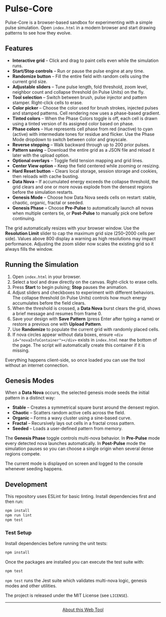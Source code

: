 # Pulse-Core

Pulse-Core is a browser-based sandbox for experimenting with a simple pulse simulation. Open `index.html` in a modern browser and start drawing patterns to see how they evolve.

## Features

- **Interactive grid** – Click and drag to paint cells even while the simulation runs.
- **Start/Stop controls** – Run or pause the pulse engine at any time.
- **Randomize button** – Fill the entire field with random cells using the current grid size.
- **Adjustable sliders** – Tune pulse length, fold threshold, zoom level, neighbor count and collapse threshold (in Pulse Units) on the fly.
- **Tool selection** – Switch between brush, pulse injector and pattern stamper. Right-click cells to erase.
- **Color picker** – Choose the color used for brush strokes, injected pulses and stamped patterns. Cell rendering now uses a phase-based gradient.
- **Tinted colors** – When the Phase Colors toggle is off, each cell is drawn using a tinted version of its assigned color based on phase.
- **Phase colors** – Hue represents cell phase from red (inactive) to cyan (active) with intermediate tones for residue and flicker. Use the Phase Mode dropdown to switch between color and grayscale.
- **Reverse stepping** – Walk backward through up to 200 prior pulses.
- **Pattern saving** – Download the entire grid as a JSON file and reload it later with the upload option.
- **Optional overlays** – Toggle field tension mapping and grid lines.
- **Center View option** – Keep the field centered while zooming or resizing.
- **Hard Reset button** – Clears local storage, session storage and cookies, then reloads with cache busting.
 - **Data Nova** – If accumulated energy exceeds the collapse threshold, the grid
  clears and one or more novas explode from the densest regions before the simulation restarts.
- **Genesis Mode** – Choose how Data Nova seeds cells on restart: stable, chaotic, organic, fractal or seeded.
- **Genesis Phase** – Choose **Pre-Pulse** to automatically launch all novas when multiple centers tie, or **Post-Pulse** to manually pick one before continuing.

The grid automatically resizes with your browser window. Use the **Resolution Limit** slider to cap the maximum grid size (250–2000 cells per side). Values above 800 display a warning as high resolutions may impact performance.
Adjusting the zoom slider now scales the existing grid so it always fills the window.

## Running the Simulation

1. Open `index.html` in your browser.
2. Select a tool and draw directly on the canvas. Right-click to erase cells.
3. Press **Start** to begin pulsing; **Stop** pauses the animation.
4. Adjust sliders and checkboxes to experiment with different behaviors. The collapse threshold (in Pulse Units) controls how much energy accumulates before the field clears.
5. When the threshold is crossed, a **Data Nova** burst clears the grid, shows a brief message and resumes from frame 0.
6. Save your design with **Save Pattern** (press Enter after typing a name) or restore a previous one with **Upload Pattern**.
7. Use **Randomize** to populate the current grid with randomly placed cells.
8. If nova circles appear without data boxes, ensure `<div id="novaInfoContainer"></div>` exists in `index.html` near the bottom of the page. The script will automatically create this container if it is missing.

Everything happens client-side, so once loaded you can use the tool without an internet connection.

## Genesis Modes

When a **Data Nova** occurs, the selected genesis mode seeds the initial pattern in a distinct way:

- **Stable** – Creates a symmetrical square burst around the densest region.
- **Chaotic** – Scatters random active cells across the field.
- **Organic** – Forms a wavy cluster using a sine-based curve.
- **Fractal** – Recursively lays out cells in a fractal cross pattern.
- **Seeded** – Loads a user-defined pattern from memory.

The **Genesis Phase** toggle controls multi-nova behavior. In **Pre-Pulse** mode every detected nova launches automatically. In **Post-Pulse** mode the simulation pauses so you can choose a single origin when several dense regions compete.

The current mode is displayed on screen and logged to the console whenever seeding happens.

## Development

This repository uses ESLint for basic linting. Install dependencies first and then run:

```sh
npm install
npm run lint
npm test
```

### Test Setup

Install dependencies before running the unit tests:

```sh
npm install
```

Once the packages are installed you can execute the test suite with:

```sh
npm test
```

`npm test` runs the Jest suite which validates multi-nova logic, genesis modes and other utilities.

The project is released under the MIT License (see `LICENSE`).

---

<p align="center">
  <a href="ABOUT.md" target="_blank">About this Web Tool</a>
</p>
